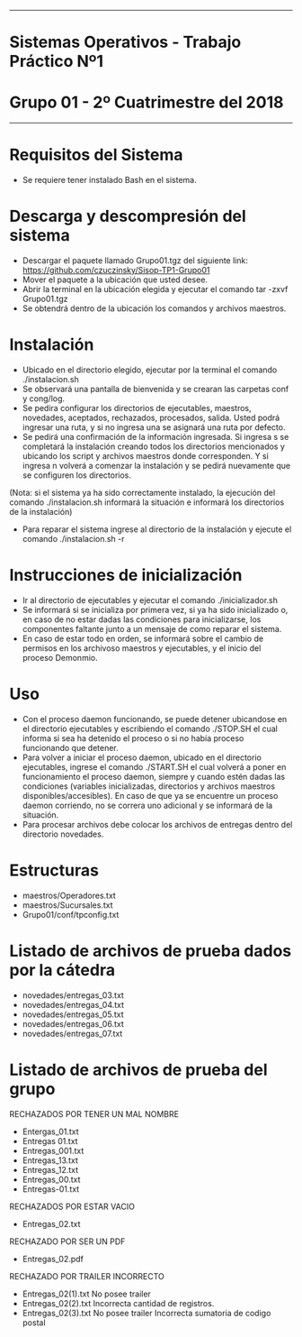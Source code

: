 ********************************************
# Sistemas Operativos - Trabajo Práctico Nº1
# Grupo 01 - 2º Cuatrimestre del 2018
********************************************

# Requisitos del Sistema
- Se requiere tener instalado Bash en el sistema.


# Descarga y descompresión del sistema
- Descargar el paquete llamado Grupo01.tgz del siguiente link: https://github.com/czuczinsky/Sisop-TP1-Grupo01
- Mover el paquete a la ubicación que usted desee.
- Abrir la terminal en la ubicación elegida y ejecutar el comando tar -zxvf Grupo01.tgz
- Se obtendrá dentro de la ubicación los comandos y archivos maestros.



# Instalación
- Ubicado en el directorio elegido, ejecutar por la terminal el comando ./instalacion.sh
- Se observará una pantalla de bienvenida y se crearan las carpetas conf y cong/log.
- Se pedira configurar los directorios de ejecutables, maestros, novedades, aceptados, rechazados, procesados, salida. Usted podrá ingresar una ruta, y si no ingresa una se asignará una ruta por defecto.
- Se pedirá una confirmación de la información ingresada. Si ingresa s se completará la instalación creando todos los directorios mencionados y ubicando los script y archivos maestros donde corresponden. Y si ingresa n volverá a comenzar la instalación y se pedirá nuevamente que se configuren los directorios.

(Nota: si el sistema ya ha sido correctamente instalado, la ejecución del comando ./instalacion.sh informará la situación e informará los directorios de la instalación)

- Para reparar el sistema ingrese al directorio de la instalación y ejecute el comando ./instalacion.sh -r



# Instrucciones de inicialización
- Ir al directorio de ejecutables y ejecutar el comando ./inicializador.sh
- Se informará si se inicializa por primera vez, si ya ha sido inicializado o, en caso de no estar dadas las condiciones para inicializarse, los componentes faltante junto a un mensaje de como reparar el sistema.
- En caso de estar todo en orden, se informará sobre el cambio de permisos en los archivoso maestros y ejecutables, y el inicio del proceso Demonmio.

# Uso
- Con el proceso daemon funcionando, se puede detener ubicandose en el directorio ejecutables y escribiendo el comando ./STOP.SH el cual informa si sea ha detenido el proceso o si no había proceso funcionando que detener.
- Para volver a iniciar el proceso daemon, ubicado en el directorio ejecutables, ingrese el comando ./START.SH el cual volverá a poner en funcionamiento el proceso daemon, siempre y cuando estén dadas las condiciones (variables inicializadas, directorios y archivos maestros disponibles/accesibles). En caso de que ya se encuentre un proceso daemon corriendo, no se correra uno adicional y se informará de la situación.
- Para procesar archivos debe colocar los archivos de entregas dentro del directorio novedades.


# Estructuras
- maestros/Operadores.txt
- maestros/Sucursales.txt
- Grupo01/conf/tpconfig.txt

# Listado de archivos de prueba dados por la cátedra
- novedades/entregas_03.txt
- novedades/entregas_04.txt
- novedades/entregas_05.txt
- novedades/entregas_06.txt
- novedades/entregas_07.txt

# Listado de archivos de prueba del grupo
RECHAZADOS POR TENER UN MAL NOMBRE
- Entergas_01.txt
- Entregas 01.txt
- Entregas_001.txt
- Entregas_13.txt
- Entregas_12.txt
- Entregas_00.txt
- Entregas-01.txt

RECHAZADOS POR ESTAR VACIO
- Entregas_02.txt

RECHAZADO POR SER UN PDF
- Entregas_02.pdf

RECHAZADO POR TRAILER INCORRECTO
- Entregas_02(1).txt No posee trailer
- Entregas_02(2).txt Incorrecta cantidad de registros.
- Entregas_02(3).txt No posee trailer Incorrecta sumatoria de codigo postal

